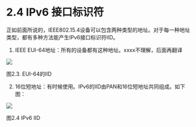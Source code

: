 # 2.4 IPv6 接口标识符

正如前面所说的，IEEE802.15.4设备可以包含两种类型的地址。对于每一种地址类型，都有多种方法能产生IPv6接口标识符IID。
1. IEEE EUI-64地址：所有的设备都有这种地址。xxxx不理解，后面再翻译

![](2image003.png)

图2.3. EUI-64的IID

2. 16位短地址：有时候使用。IPv6的IID由PAN和16位短地址共同组成。如下图：

![](2image004.png)

图2.4 IPv6 IID


